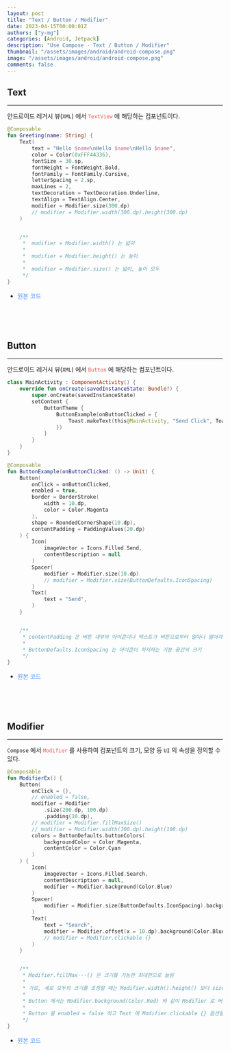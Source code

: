 ```yaml
---
layout: post
title: "Text / Button / Modifier"
date: 2023-04-15T00:00:01Z
authors: ["y-mg"]
categories: [Android, Jetpack]
description: "Use Compose - Text / Button / Modifier"
thumbnail: "/assets/images/android/android-compose.png"
image: "/assets/images/android/android-compose.png"
comments: false
---
```


## Text
***
안드로이드 레거시 뷰(`XML`) 에서 <code style="color: #eb5657;">TextView</code> 에 해당하는 컴포넌트이다.
<br/>

```kotlin
@Composable
fun Greeting(name: String) {
    Text(
        text = "Hello $name\nHello $name\nHello $name",
        color = Color(0xFFF44336),
        fontSize = 30.sp,
        fontWeight = FontWeight.Bold,
        fontFamily = FontFamily.Cursive,
        letterSpacing = 2.sp,
        maxLines = 2,
        textDecoration = TextDecoration.Underline,
        textAlign = TextAlign.Center,
        modifier = Modifier.size(300.dp)
        // modifier = Modifier.width(300.dp).height(300.dp)
    )


    /**
     *  modifier = Modifier.width() 는 넓이
     *
     *  modifier = Modifier.height() 는 높이
     *
     *  modifier = Modifier.size() 는 넓이, 높이 모두
     */
}
```
- <span onClick="window.open('https://github.com/y-mg/compose-study/blob/main/02.%20Text/app/src/main/java/com/ymg/compose/text/MainActivity.kt');" style="cursor:pointer; color: #5495ff;">원본 코드</span>
<br/>
<br/>
<br/>



## Button
***
안드로이드 레거시 뷰(`XML`) 에서 <code style="color: #eb5657;">Button</code> 에 해당하는 컴포넌트이다.
<br/>

```kotlin
class MainActivity : ComponentActivity() {
    override fun onCreate(savedInstanceState: Bundle?) {
        super.onCreate(savedInstanceState)
        setContent {
            ButtonTheme {
                ButtonExample(onButtonClicked = {
                    Toast.makeText(this@MainActivity, "Send Click", Toast.LENGTH_LONG).show()
                })
            }
        }
    }
}

@Composable
fun ButtonExample(onButtonClicked: () -> Unit) {
    Button(
        onClick = onButtonClicked,
        enabled = true,
        border = BorderStroke(
            width = 10.dp,
            color = Color.Magenta
        ),
        shape = RoundedCornerShape(10.dp),
        contentPadding = PaddingValues(20.dp)
    ) {
        Icon(
            imageVector = Icons.Filled.Send,
            contentDescription = null
        )
        Spacer(
            modifier = Modifier.size(10.dp)
            // modifier = Modifier.size(ButtonDefaults.IconSpacing)
        )
        Text(
            text = "Send",
        )
    }


    /**
     * contentPadding 은 버튼 내부의 아이콘이나 텍스트가 버튼으로부터 얼마나 떨어져 있을지 설정
     * 
     * ButtonDefaults.IconSpacing 는 아이콘이 차지하는 기본 공간의 크기
     */
}
```
- <span onClick="window.open('https://github.com/y-mg/compose-study/blob/main/03.%20Button/app/src/main/java/com/ymg/compose/button/MainActivity.kt');" style="cursor:pointer; color: #5495ff;">원본 코드</span>
<br/>
<br/>
<br/>



## Modifier
***
`Compose` 에서 <code style="color: #eb5657;">Modifier</code> 를 사용하여 컴포넌트의 크기, 모양 등 `UI` 의 속성을 정의할 수 있다.
<br/>

```kotlin
@Composable
fun ModifierEx() {
    Button(
        onClick = {},
        // enabled = false,
        modifier = Modifier
            .size(200.dp, 100.dp)
            .padding(10.dp),
        // modifier = Modifier.fillMaxSize()
        // modifier = Modifier.width(100.dp).height(100.dp)
        colors = ButtonDefaults.buttonColors(
            backgroundColor = Color.Magenta,
            contentColor = Color.Cyan
        )
    ) {
        Icon(
            imageVector = Icons.Filled.Search,
            contentDescription = null,
            modifier = Modifier.background(Color.Blue)
        )
        Spacer(
            modifier = Modifier.size(ButtonDefaults.IconSpacing).background(Color.Blue)
        )
        Text(
            text = "Search",
            modifier = Modifier.offset(x = 10.dp).background(Color.Blue),
            // modifier = Modifier.clickable {}
        )
    }


    /**
     * Modifier.fillMax···() 은 크기를 가능한 최대한으로 늘림
     *
     * 가로, 세로 모두의 크기를 조정할 때는 Modifier.width().height() 보다 size 를 사용을 권장
     *
     * Button 에서는 Modifier.background(Color.Red) 와 같이 Modifier 로 버튼의 색상을 바꿀 수 없음
     *
     * Button 을 enabled = false 하고 Text 에 Modifier.clickable {} 옵션을 주면 Button 내부의 Text 는 클릭 가능
     */
}
```
- <span onClick="window.open('https://github.com/y-mg/compose-study/blob/main/04.%20Modifier/app/src/main/java/com/ymg/compose/modifier/MainActivity.kt');" style="cursor:pointer; color: #5495ff;">원본 코드</span>